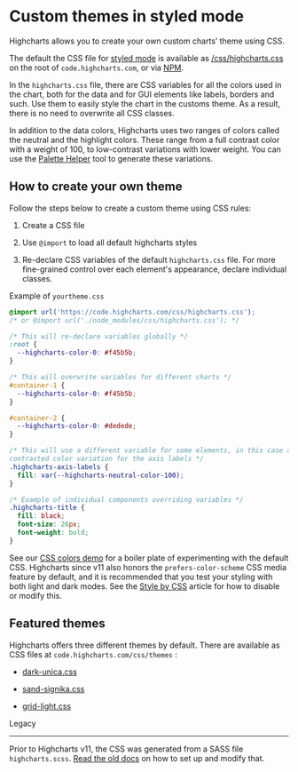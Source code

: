 Custom themes in styled mode
===

Highcharts allows you to create your own custom charts’ theme using CSS.

The default the CSS file for [styled mode](https://www.highcharts.com/docs/chart-design-and-style/style-by-css) is available as [/css/highcharts.css](https://code.highcharts.com/css/highcharts.css) on the root of `code.highcharts.com`, or via [NPM](https://www.highcharts.com/docs/chart-design-and-style/style-by-css#loading-from-node_modules).

In the `highcharts.css` file, there are CSS variables for all the colors used in the chart, both for the data and for GUI elements like labels, borders and such. Use them to easily style the chart in the customs theme. As a result, there is no need to overwrite all CSS classes.

In addition to the data colors, Highcharts uses two ranges of colors called the neutral and the highlight colors. These range from a full contrast color with a weight of 100, to low-contrast variations with lower weight. You can use the [Palette Helper](https://www.highcharts.com/samples/highcharts/css/palette-helper) tool to generate these variations.


How to create your own theme
----------------------------


Follow the steps below to create a custom theme using CSS rules:

1.  Create a CSS file

2.  Use `@import` to load all default highcharts styles

3.  Re-declare CSS variables of the default `highcharts.css` file. For more fine-grained control over each element's appearance, declare individual classes.


Example of `yourtheme.css`

```css
@import url('https://code.highcharts.com/css/highcharts.css');
/* or @import url('./node_modules/css/highcharts.css'); */

/* This will re-declare variables globally */
:root {
  --highcharts-color-0: #f45b5b;
}

/* This will overwrite variables for different charts */
#container-1 {
  --highcharts-color-0: #f45b5b;
}

#container-2 {
  --highcharts-color-0: #dedede;
}

/* This will use a different variable for some elements, in this case a more
contrasted color variation for the axis labels */
.highcharts-axis-labels {
  fill: var(--highcharts-neutral-color-100);
}

/* Example of individual components overriding variables */
.highcharts-title {
  fill: black;
  font-size: 26px;
  font-weight: bold;
}
```

See our [CSS colors demo](https://www.highcharts.com/samples/highcharts/css/colors) for a boiler plate of experimenting with the default CSS. Highcharts since v11 also honors the `prefers-color-scheme` CSS media feature by default, and it is recommended that you test your styling with both light and dark modes. See the [Style by CSS](https://www.highcharts.com/docs/chart-design-and-style/style-by-css) article for how to disable or modify this.


Featured themes
---------------

Highcharts offers three different themes by default. There are available as CSS files at `code.highcharts.com/css/themes` :

*   [dark-unica.css](https://code.highcharts.com/css/themes/dark-unica.css)

*   [sand-signika.css](https://code.highcharts.com/css/themes/sand-signika.css)

*   [grid-light.css](https://code.highcharts.com/css/themes/grid-light.css)


Legacy
______
Prior to Highcharts v11, the CSS was generated from a SASS file
`highcharts.scss`. [Read the old docs](https://github.com/highcharts/highcharts/blob/v10.3.3/docs/chart-design-and-style/custom-themes-in-styled-mode.md) on how to set up and modify that.

